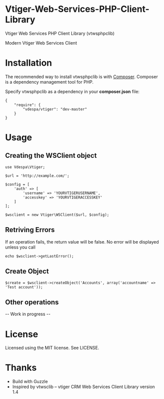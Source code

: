 Vtiger-Web-Services-PHP-Client-Library
======================================

Vtiger Web Services PHP Client Library (vtwsphpclib)

Modern Vtiger Web Services Client

# Installation

The recommended way to install vtwsphpclib is with [Composer](https://getcomposer.org/). Composer is a dependency management tool for PHP.

Specify vtwsphpclib as a dependency in your **composer.json** file:

	{
   		"require": {
      		"vdespa/vtiger": "dev-master"
   		}
	}

# Usage

## Creating the WSClient object
	use Vdespa\Vtiger;

	$url = 'http://example.com/';

	$config = [
		'auth' => [
			'username' => 'YOURVTIGERUSERNAME',
			'accesskey' => 'YOURVTIGERACCESSKEY'
		]
	];

	$wsclient = new Vtiger\WSClient($url, $config);

## Retriving Errors

If an operation fails, the return value will be false. No error will be displayed unless you call

	echo $wsclient->getLastError();

## Create Object

	$create = $wsclient->createObject('Accounts', array('accountname' => 'Test account'));

## Other operations

-- Work in progress --

# License

Licensed using the MIT license. See LICENSE.

# Thanks
- Build with Guzzle
- Inspired by vtwsclib – vtiger CRM Web Services Client Library version 1.4
